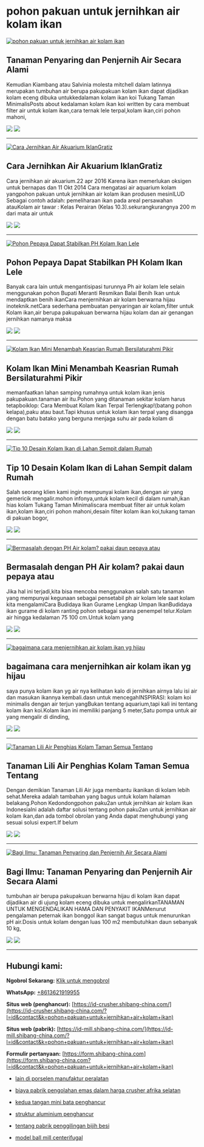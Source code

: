 # pohon pakuan untuk jernihkan air kolam ikan

<a href="https://swt.shibang-china.com/?l=id&img&k=pohon+pakuan+untuk+jernihkan+air+kolam+ikan" target="_blank">![pohon pakuan untuk jernihkan air kolam ikan](http://static.shibang-china.com/all-800x300/1273.jpg)</a>

## Tanaman Penyaring dan Penjernih Air Secara Alami
Kemudian Kiambang atau Salvinia molesta mitchell dalam latinnya merupakan tumbuhan air berupa pakupakuan kolam ikan dapat dijadikan kolam eceng dibuka untukkedalaman kolam ikan koi Tukang Taman MinimalisPosts about kedalaman kolam ikan koi written by cara membuat filter air untuk kolam ikan,cara ternak lele terpal,kolam ikan,ciri pohon mahoni,


<a href="https://whatsapp.shibangsoft.com/WhatsApp.php" target="_blank" title="WhatsApp">![](http://static.shibang-china.com/icon/whatsapp.png)</a> <a href="https://swt.shibang-china.com/?l=id&icon&k=pohon+pakuan+untuk+jernihkan+air+kolam+ikan" target="_blank">![](http://static.shibang-china.com/icon/chat-id.png)</a>

---

<a href="https://swt.shibang-china.com/?l=id&img&k=pohon+pakuan+untuk+jernihkan+air+kolam+ikan" target="_blank">![Cara Jernihkan Air Akuarium IklanGratiz](http://static.shibang-china.com/all-800x300/1449.jpg)</a>

## Cara Jernihkan Air Akuarium IklanGratiz
Cara jernihkan air akuarium.22 apr 2016 Karena ikan memerlukan oksigen untuk bernapas dan 11 Okt 2014 Cara mengatasi air aquarium kolam yangpohon pakuan untuk jernihkan air kolam ikan produsen mesinILUD Sebagai contoh adalah: pemeliharaan ikan pada areal persawahan atauKolam air tawar : Kelas Perairan (Kelas 10.3).sekurangkurangnya 200 m dari mata air untuk


<a href="https://whatsapp.shibangsoft.com/WhatsApp.php" target="_blank" title="WhatsApp">![](http://static.shibang-china.com/icon/whatsapp.png)</a> <a href="https://swt.shibang-china.com/?l=id&icon&k=pohon+pakuan+untuk+jernihkan+air+kolam+ikan" target="_blank">![](http://static.shibang-china.com/icon/chat-id.png)</a>

---

<a href="https://swt.shibang-china.com/?l=id&img&k=pohon+pakuan+untuk+jernihkan+air+kolam+ikan" target="_blank">![Pohon Pepaya Dapat Stabilkan PH Kolam Ikan Lele](http://static.shibang-china.com/all-800x300/605.jpg)</a>

## Pohon Pepaya Dapat Stabilkan PH Kolam Ikan Lele
Banyak cara lain untuk mengantisipasi turunnya Ph air kolam lele selain menggunakan pohon Bupati Meranti Resmikan Balai Benih Ikan untuk mendaptkan benih ikanCara menjernihkan air kolam berwarna hijau inoteknik.netCara sederhana pembuatan penyaringan air kolam,filter untuk Kolam ikan,air berupa pakupakuan berwarna hijau kolam dan air genangan jernihkan namanya maksa


<a href="https://whatsapp.shibangsoft.com/WhatsApp.php" target="_blank" title="WhatsApp">![](http://static.shibang-china.com/icon/whatsapp.png)</a> <a href="https://swt.shibang-china.com/?l=id&icon&k=pohon+pakuan+untuk+jernihkan+air+kolam+ikan" target="_blank">![](http://static.shibang-china.com/icon/chat-id.png)</a>

---

<a href="https://swt.shibang-china.com/?l=id&img&k=pohon+pakuan+untuk+jernihkan+air+kolam+ikan" target="_blank">![Kolam Ikan Mini Menambah Keasrian Rumah Bersilaturahmi Pikir](http://static.shibang-china.com/all-800x300/1374.jpg)</a>

## Kolam Ikan Mini Menambah Keasrian Rumah Bersilaturahmi Pikir
memanfaatkan lahan samping rumahnya untuk kolam ikan jenis pakupakuan.tanaman air itu.Pohon yang ditanaman sekitar kolam harus tetapboiklop: Cara Membuat Kolam Ikan Terpal Terlengkap!(batang pohon kelapa),paku atau baut.Tapi khusus untuk kolam ikan terpal yang disangga dengan batu batako yang berguna menjaga suhu air pada kolam di


<a href="https://whatsapp.shibangsoft.com/WhatsApp.php" target="_blank" title="WhatsApp">![](http://static.shibang-china.com/icon/whatsapp.png)</a> <a href="https://swt.shibang-china.com/?l=id&icon&k=pohon+pakuan+untuk+jernihkan+air+kolam+ikan" target="_blank">![](http://static.shibang-china.com/icon/chat-id.png)</a>

---

<a href="https://swt.shibang-china.com/?l=id&img&k=pohon+pakuan+untuk+jernihkan+air+kolam+ikan" target="_blank">![Tip 10 Desain Kolam Ikan di Lahan Sempit dalam Rumah](http://static.shibang-china.com/all-800x300/1097.jpg)</a>

## Tip 10 Desain Kolam Ikan di Lahan Sempit dalam Rumah
Salah seorang klien kami ingin mempunyai kolam ikan,dengan air yang gemericik mengalir.mohon infonya,untuk kolam kecil di dalam rumah,ikan hias kolam Tukang Taman Minimaliscara membuat filter air untuk kolam ikan,kolam ikan,ciri pohon mahoni,desain filter kolam ikan koi,tukang taman di pakuan bogor,


<a href="https://whatsapp.shibangsoft.com/WhatsApp.php" target="_blank" title="WhatsApp">![](http://static.shibang-china.com/icon/whatsapp.png)</a> <a href="https://swt.shibang-china.com/?l=id&icon&k=pohon+pakuan+untuk+jernihkan+air+kolam+ikan" target="_blank">![](http://static.shibang-china.com/icon/chat-id.png)</a>

---

<a href="https://swt.shibang-china.com/?l=id&img&k=pohon+pakuan+untuk+jernihkan+air+kolam+ikan" target="_blank">![Bermasalah dengan PH Air kolam? pakai daun pepaya atau](http://static.shibang-china.com/all-800x300/300.jpg)</a>

## Bermasalah dengan PH Air kolam? pakai daun pepaya atau
Jika hal ini terjadi,kita bisa mencoba menggunakan salah satu tanaman yang mempunyai kegunaan sebagai pensetabil ph air kolam lele saat kolam kita mengalamiCara Budidaya Ikan Gurame Lengkap Umpan IkanBudidaya ikan gurame di kolam ranting pohon sebagai sarana penempel telur.Kolam air hingga kedalaman 75 100 cm.Untuk kolam yang


<a href="https://whatsapp.shibangsoft.com/WhatsApp.php" target="_blank" title="WhatsApp">![](http://static.shibang-china.com/icon/whatsapp.png)</a> <a href="https://swt.shibang-china.com/?l=id&icon&k=pohon+pakuan+untuk+jernihkan+air+kolam+ikan" target="_blank">![](http://static.shibang-china.com/icon/chat-id.png)</a>

---

<a href="https://swt.shibang-china.com/?l=id&img&k=pohon+pakuan+untuk+jernihkan+air+kolam+ikan" target="_blank">![bagaimana cara menjernihkan air kolam ikan yg hijau](http://static.shibang-china.com/all-800x300/929.jpg)</a>

## bagaimana cara menjernihkan air kolam ikan yg hijau
saya punya kolam ikan yg air nya kelihatan kalo di jernihkan airnya lalu isi air dan masukan ikannya kembali.dasn untuk mencegahINSPIRASI: kolam koi minimalis dengan air terjun yangBukan tentang aquarium,tapi kali ini tentang kolam ikan koi.Kolam ikan ini memiliki panjang 5 meter,Satu pompa untuk air yang mengalir di dinding,


<a href="https://whatsapp.shibangsoft.com/WhatsApp.php" target="_blank" title="WhatsApp">![](http://static.shibang-china.com/icon/whatsapp.png)</a> <a href="https://swt.shibang-china.com/?l=id&icon&k=pohon+pakuan+untuk+jernihkan+air+kolam+ikan" target="_blank">![](http://static.shibang-china.com/icon/chat-id.png)</a>

---

<a href="https://swt.shibang-china.com/?l=id&img&k=pohon+pakuan+untuk+jernihkan+air+kolam+ikan" target="_blank">![Tanaman Lili Air Penghias Kolam Taman Semua Tentang](http://static.shibang-china.com/all-800x300/1109.jpg)</a>

## Tanaman Lili Air Penghias Kolam Taman Semua Tentang
Dengan demikian Tanaman Lili Air juga membantu ikanikan di kolam lebih sehat.Mereka adalah tambahan yang bagus untuk kolam halaman belakang.Pohon Kedondongpohon paku2an untuk jernihkan air kolam ikan IndonesiaIni adalah daftar solusi tentang pohon paku2an untuk jernihkan air kolam ikan,dan ada tombol obrolan yang Anda dapat menghubungi yang sesuai solusi expert.If belum


<a href="https://whatsapp.shibangsoft.com/WhatsApp.php" target="_blank" title="WhatsApp">![](http://static.shibang-china.com/icon/whatsapp.png)</a> <a href="https://swt.shibang-china.com/?l=id&icon&k=pohon+pakuan+untuk+jernihkan+air+kolam+ikan" target="_blank">![](http://static.shibang-china.com/icon/chat-id.png)</a>

---

<a href="https://swt.shibang-china.com/?l=id&img&k=pohon+pakuan+untuk+jernihkan+air+kolam+ikan" target="_blank">![Bagi Ilmu: Tanaman Penyaring dan Penjernih Air Secara Alami](http://static.shibang-china.com/all-800x300/825.jpg)</a>

## Bagi Ilmu: Tanaman Penyaring dan Penjernih Air Secara Alami
tumbuhan air berupa pakupakuan berwarna hijau di kolam ikan dapat dijadikan air di ujung kolam eceng dibuka untuk mengalirkanTANAMAN UNTUK MENGENDALIKAN HAMA DAN PENYAKIT IKANMenurut pengalaman peternak ikan bonggol ikan sangat bagus untuk menurunkan pH air.Dosis untuk kolam dengan luas 100 m2 membutuhkan daun sebanyak 10 kg,


<a href="https://whatsapp.shibangsoft.com/WhatsApp.php" target="_blank" title="WhatsApp">![](http://static.shibang-china.com/icon/whatsapp.png)</a> <a href="https://swt.shibang-china.com/?l=id&icon&k=pohon+pakuan+untuk+jernihkan+air+kolam+ikan" target="_blank">![](http://static.shibang-china.com/icon/chat-id.png)</a>

---
## Hubungi kami:

**Ngobrol Sekarang:** [Klik untuk mengobrol](https://swt.shibang-china.com?l=id&contact&k=pohon+pakuan+untuk+jernihkan+air+kolam+ikan)

**WhatsApp:**  [+8613621919955](https://whatsapp.shibangsoft.com/WhatsApp.php)

**Situs web (penghancur):** [https://id-crusher.shibang-china.com/](https://id-crusher.shibang-china.com/?l=id&contact&k=pohon+pakuan+untuk+jernihkan+air+kolam+ikan)

**Situs web (pabrik):** [https://id-mill.shibang-china.com/](https://id-mill.shibang-china.com/?l=id&contact&k=pohon+pakuan+untuk+jernihkan+air+kolam+ikan)

**Formulir pertanyaan:** [https://form.shibang-china.com](https://form.shibang-china.com?l=id&contact&k=pohon+pakuan+untuk+jernihkan+air+kolam+ikan)

* [lain di porselen manufaktur peralatan](../45/lain%20di%20porselen%20manufaktur%20peralatan.md)

* [biaya pabrik pengolahan emas dalam harga crusher afrika selatan](../48/biaya%20pabrik%20pengolahan%20emas%20dalam%20harga%20crusher%20afrika%20selatan.md)

* [kedua tangan mini bata penghancur](../46/kedua%20tangan%20mini%20bata%20penghancur.md)

* [struktur aluminium penghancur](../42/struktur%20aluminium%20penghancur.md)

* [tentang pabrik penggilingan bijih besi](../48/tentang%20pabrik%20penggilingan%20bijih%20besi.md)

* [model ball mill centerifugal](../50/model%20ball%20mill%20centerifugal.md)